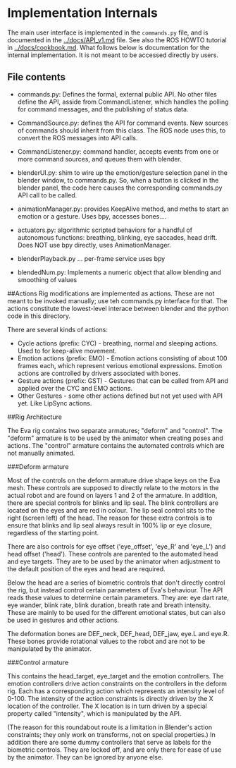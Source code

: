 # Implementation Internals
The main user interface is implemented in the `commands.py` file, and
is documented in the [../docs/API_v1.md](../docs/API_v1.md) file.  See
also the ROS HOWTO tutorial in [../docs/cookbook.md](../docs/cookbook.md).
What follows below is documentation for the internal implementation.
It is not meant to be accessed directly by users.

## File contents

* commands.py: Defines the formal, external public API.  No other
  files define the API, asside from CommandListener, which handles
  the polling for command messages, and the publishing of status data.

* CommandSource.py: defines the API for command events. New sources of
  commands should inherit from this class. The ROS node uses this, to
  convert the ROS messages into API calls.

* CommandListener.py: command handler, accepts events from one or
  more command sources, and queues them with blender.

* blenderUI.py: shim to wire up the emotion/gesture selection panel
  in the blender window, to commands.py.  So, when a button is clicked
  in the blender panel, the code here causes the corresponding
  commands.py API call to be called.

* animationManager.py: provides KeepAlive method, and meths to start
  an emotion or a gesture.  Uses bpy, accesses bones....

* actuators.py: algorithmic scripted behaviors for a handful of
  autonomous functions: breathing, blinking, eye saccades, head drift.
  Does NOT use bpy directly, uses AnimationManager.

* blenderPlayback.py ... per-frame service
  uses bpy

* blendedNum.py: Implements a numeric object that allow blending and
  smoothing of values

##Actions
Rig modifications are implemented as actions. These are not meant to be
invoked manually; use teh commands.py interface for that. The actions
constitute the lowest-level interace between blender and the python
code in this directory.

There are several kinds of actions:

* Cycle actions (prefix: CYC) - breathing, normal and sleeping
  actions. Used to for keep-alive movement.
* Emotion actions (prefix: EMO) - Emotion actions consisting of about
  100 frames each, which represent verious emotional expressions. Emotion
  actions are controlled by drivers associated with bones.
* Gesture actions (prefix: GST) - Gestures that can be called from API
  and applied over the CYC and EMO actions.
* Other Gestures - some other actions defined but not yet used with
  API yet. Like LipSync actions.

##Rig Architecture

The Eva rig contains two separate armatures; "deform" and "control". The
"deform" armature is to be used by the animator when creating poses and
actions. The "control" armature contains the automated controls which
are not manually animated.

###Deform armature

Most of the controls on the deform armature drive shape keys on the Eva
mesh. These controls are supposed to directly relate to the motors in
the actual robot and are found on layers 1 and 2 of the armature. In
addition, there are special controls for blinks and lip seal. The blink
controllers are located on the eyes and are red in colour. The lip seal
control sits to the right (screen left) of the head. The reason for
these extra controls is to ensure that blinks and lip seal always result
in 100% lip or eye closure, regardless of the starting point.

There are also controls for eye offset ('eye_offset', 'eye_R' and
'eye_L') and head offset ('head'). These controls are parented to the
automated head and eye targets. They are to be used by the animator when
adjustment to the default position of the eyes and head are required.

Below the head are a series of biometric controls that don't directly
control the rig, but instead control certain parameters of Eva's
behaviour. The API reads these values to determine certain parameters.
They are: eye dart rate, eye wander, blink rate, blink duration, breath
rate and breath intensity. These are mainly to be used for the different
emotional states, but can also be used in gestures and other actions.

The deformation bones are DEF_neck, DEF_head, DEF_jaw, eye.L and eye.R.
These bones provide rotational values to the robot and are not to be
manipulated by the animator.

###Control armature

This contains the head_target, eye_target and the emotion controllers.
The emotion controllers drive action constraints on the controllers in
the deform rig. Each has a corresponding action which represents an
intensity level of 0-100. The intensity of the action constraints is
directly driven by the X location of the controller. The X location is
in turn driven by a special property called "intensity", which is
manipulated by the API.

(The reason for this roundabout route is a limitation in Blender's
action constraints; they only work on transforms, not on special
properties.) In addition there are some dummy controllers that serve as
labels for the biometric controls. They are locked off, and are only
there for ease of use by the animator. They can be ignored by anyone
else.

